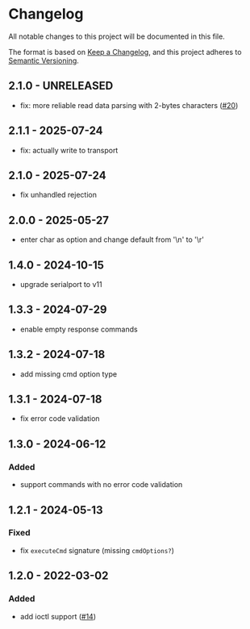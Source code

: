 # Changelog

All notable changes to this project will be documented in this file.

The format is based on [Keep a Changelog](https://keepachangelog.com/en/1.0.0/),
and this project adheres to [Semantic Versioning](https://semver.org/spec/v2.0.0.html).

## 2.1.0 - UNRELEASED

- fix: more reliable read data parsing with 2-bytes characters ([#20](https://github.com/eove/serial-console-com/issues/20))

## 2.1.1 - 2025-07-24

- fix: actually write to transport

## 2.1.0 - 2025-07-24

- fix unhandled rejection

## 2.0.0 - 2025-05-27

- enter char as option and change default from '\n' to '\r'

## 1.4.0 - 2024-10-15

- upgrade serialport to v11

## 1.3.3 - 2024-07-29

- enable empty response commands

## 1.3.2 - 2024-07-18

- add missing cmd option type

## 1.3.1 - 2024-07-18

- fix error code validation

## 1.3.0 - 2024-06-12

### Added

- support commands with no error code validation

## 1.2.1 - 2024-05-13

### Fixed

- fix `executeCmd` signature (missing `cmdOptions?`)

## 1.2.0 - 2022-03-02

### Added

- add ioctl support ([#14](https://github.com/eove/serial-console-com/issues/14))
